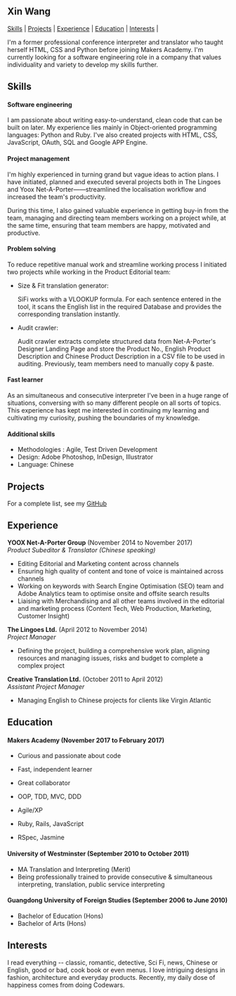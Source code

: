 ## Xin Wang

[Skills](#skills) | [Projects](#projects) | [Experience](#experience) | [Education](#education) | [Interests](#interests) |

I'm a former professional conference interpreter and translator who taught herself HTML, CSS and Python before joining Makers Academy. I'm currently looking for a software engineering role in a company that values individuality and variety to develop my skills further.

## Skills

#### Software engineering
I am passionate about writing easy-to-understand, clean code that can be built on later. My experience lies mainly in Object-oriented programming languages: Python and Ruby. I've also created projects with HTML, CSS, JavaScript, OAuth, SQL and Google APP Engine.

#### Project management
I'm highly experienced in turning grand but vague ideas to action plans. I have initiated, planned and executed several projects both in The Lingoes and Yoox Net-A-Porter——streamlined the localisation workflow and increased the team's productivity.

During this time, I also gained valuable experience in getting buy-in from the team, managing and directing team members working on a project while, at the same time, ensuring that team members are happy, motivated and productive.

#### Problem solving
To reduce repetitive manual work and streamline working process I initiated two projects while working in the Product Editorial team:  

- Size & Fit translation generator:

  SiFi works with a VLOOKUP formula. For each sentence entered in the tool, it scans the English list in the required Database and provides the corresponding translation instantly.

- Audit crawler:

  Audit crawler extracts complete structured data from Net-A-Porter's Designer Landing Page and store the Product No., English Product Description and Chinese Product Description in a CSV file to be used in auditing. Previously, team members need to manually copy & paste.

#### Fast learner
As an simultaneous and consecutive interpreter I’ve been in a huge range of situations, conversing with so many different people on all sorts of topics.  This experience has kept me interested in continuing my learning and cultivating my curiosity, pushing the boundaries of my knowledge.

#### Additional skills

   - Methodologies : Agile, Test Driven Development
   - Design: Adobe Photoshop, InDesign, Illustrator
   - Language: Chinese

## Projects

For a complete list, see my [GitHub](https://github.com/Xin00163?tab=repositories)

## Experience

**YOOX Net-A-Porter Group** (November 2014 to November 2017)    
*Product Subeditor & Translator (Chinese speaking)*  
- Editing Editorial and Marketing content across channels
- Ensuring high quality of content and tone of voice is maintained across channels
- Working on keywords with Search Engine Optimisation (SEO) team and Adobe Analytics team to optimise onsite and offsite search results
- Liaising with Merchandising and all other teams involved in the editorial and marketing process (Content Tech, Web Production, Marketing, Customer Insight)

**The Lingoes Ltd.** (April 2012 to November 2014)   
*Project Manager*  
- Defining the project, building a comprehensive work plan, aligning resources and managing issues, risks and budget to complete a complex project

**Creative Translation Ltd.**	(October 2011 to April 2012)   
*Assistant Project Manager*  
- Managing English to Chinese projects for clients like Virgin Atlantic

## Education

#### Makers Academy (November 2017 to February 2017)

- Curious and passionate about code
- Fast, independent learner
- Great collaborator

- OOP, TDD, MVC, DDD
- Agile/XP
- Ruby, Rails, JavaScript
- RSpec, Jasmine

#### University of Westminster (September 2010 to October 2011)

- MA Translation and Interpreting (Merit)
- Being professionally trained to provide consecutive & simultaneous interpreting, translation, public service interpreting

#### Guangdong University of Foreign Studies (September 2006 to June 2010)

- Bachelor of Education (Hons)
- Bachelor of Arts (Hons)

## Interests
I read everything -- classic, romantic, detective, Sci Fi, news, Chinese or English, good or bad, cook book or even menus.
I love intriguing designs in fashion, architecture and everyday products.
Recently, my daily dose of happiness comes from doing Codewars.
